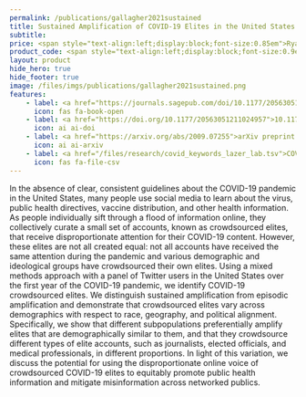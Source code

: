 ```yaml
---
permalink: /publications/gallagher2021sustained
title: Sustained Amplification of COVID-19 Elites in the United States
subtitle:
price: <span style="text-align:left;display:block;font-size:0.85em">Ryan J. Gallagher, Larissa Doroshenko, Sarah Shugars, David Lazer, Brooke Foucault Welles</span>
product_code: <span style="text-align:left;display:block;font-size:0.9em">Social Media + Society, 2021</span>
layout: product
hide_hero: true
hide_footer: true
image: /files/imgs/publications/gallagher2021sustained.png
features:
    - label: <a href="https://journals.sagepub.com/doi/10.1177/20563051211024957">Journal article (open access)</a>
      icon: fas fa-book-open
    - label: <a href="https://doi.org/10.1177/20563051211024957">10.1177/20563051211024957</a>
      icon: ai ai-doi
    - label: <a href="https://arxiv.org/abs/2009.07255">arXiv preprint (open access)</a>
      icon: ai ai-arxiv
    - label: <a href="/files/research/covid_keywords_lazer_lab.tsv">COVID-19 keywords list</a>
      icon: fas fa-file-csv
---
```


In the absence of clear, consistent guidelines about the COVID-19 pandemic in the United States, many people use social media to learn about the virus, public health directives, vaccine distribution, and other health information. As people individually sift through a flood of information online, they collectively curate a small set of accounts, known as crowdsourced elites, that receive disproportionate attention for their COVID-19 content. However, these elites are not all created equal: not all accounts have received the same attention during the pandemic and various demographic and ideological groups have crowdsourced their own elites. Using a mixed methods approach with a panel of Twitter users in the United States over the first year of the COVID-19 pandemic, we identify COVID-19 crowdsourced elites. We distinguish sustained amplification from episodic amplification and demonstrate that crowdsourced elites vary across demographics with respect to race, geography, and political alignment. Specifically, we show that different subpopulations preferentially amplify elites that are demographically similar to them, and that they crowdsource different types of elite accounts, such as journalists, elected officials, and medical professionals, in different proportions. In light of this variation, we discuss the potential for using the disproportionate online voice of crowdsourced COVID-19 elites to equitably promote public health information and mitigate misinformation across networked publics.
